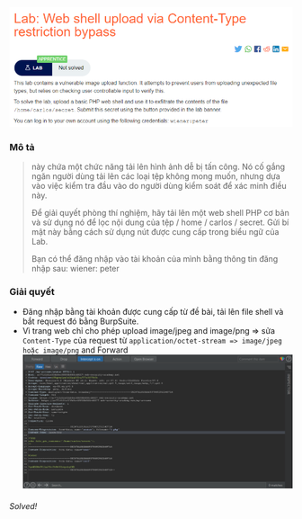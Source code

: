 ![](../Files/2.png)
### Mô tả
> này chứa một chức năng tải lên hình ảnh dễ bị tấn công. Nó cố gắng ngăn người dùng tải lên các loại tệp không mong muốn, nhưng dựa vào việc kiểm tra đầu vào do người dùng kiểm soát để xác minh điều này.
> 
> Để giải quyết phòng thí nghiệm, hãy tải lên một web shell PHP cơ bản và sử dụng nó để lọc nội dung của tệp / home / carlos / secret. Gửi bí mật này bằng cách sử dụng nút được cung cấp trong biểu ngữ của Lab.
>
> Bạn có thể đăng nhập vào tài khoản của mình bằng thông tin đăng nhập sau: wiener: peter
### Giải quyết
- Đăng nhập bằng tài khoản được cung cấp từ đề bài, tải lên file shell và bắt request đó bằng BurpSuite.
- Vì trang web chỉ cho phép upload  image/jpeg and image/png => sửa `Content-Type` của request từ `application/octet-stream => image/jpeg hoặc image/png` and Forward
![](../Files/3.png)

###### Solved!